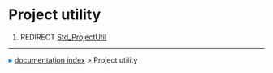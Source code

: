 # Project utility
1.  REDIRECT [Std\_ProjectUtil](Std_ProjectUtil.md)



---
![](images/Right_arrow.png) [documentation index](../README.md) > Project utility
